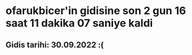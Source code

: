 # ofarukbicer'in gidisine son 2 gun 16 saat 11 dakika 07 saniye kaldi

## Gidis tarihi: 30.09.2022 :(